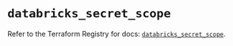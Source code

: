 # `databricks_secret_scope`

Refer to the Terraform Registry for docs: [`databricks_secret_scope`](https://registry.terraform.io/providers/databricks/databricks/1.62.0/docs/resources/secret_scope).

